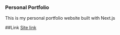 ### Personal Portfolio

This is my personal portfolio website built with Next.js

##Link
<a href="https://therealvig.netlify.app">Site link</a>
